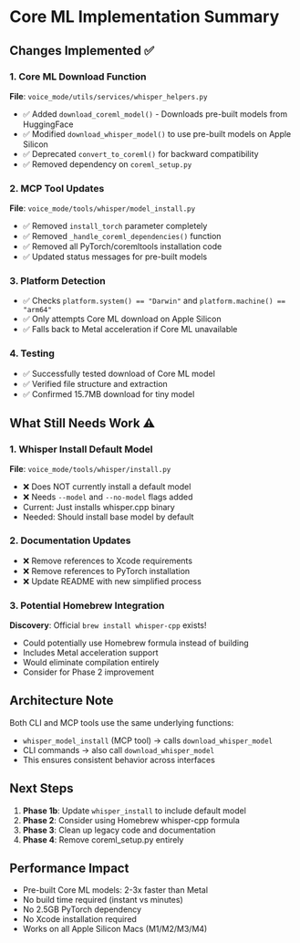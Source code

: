 # Core ML Implementation Summary

## Changes Implemented ✅

### 1. Core ML Download Function
**File**: `voice_mode/utils/services/whisper_helpers.py`
- ✅ Added `download_coreml_model()` - Downloads pre-built models from HuggingFace
- ✅ Modified `download_whisper_model()` to use pre-built models on Apple Silicon
- ✅ Deprecated `convert_to_coreml()` for backward compatibility
- ✅ Removed dependency on `coreml_setup.py`

### 2. MCP Tool Updates
**File**: `voice_mode/tools/whisper/model_install.py`
- ✅ Removed `install_torch` parameter completely
- ✅ Removed `_handle_coreml_dependencies()` function
- ✅ Removed all PyTorch/coremltools installation code
- ✅ Updated status messages for pre-built models

### 3. Platform Detection
- ✅ Checks `platform.system() == "Darwin"` and `platform.machine() == "arm64"`
- ✅ Only attempts Core ML download on Apple Silicon
- ✅ Falls back to Metal acceleration if Core ML unavailable

### 4. Testing
- ✅ Successfully tested download of Core ML model
- ✅ Verified file structure and extraction
- ✅ Confirmed 15.7MB download for tiny model

## What Still Needs Work ⚠️

### 1. Whisper Install Default Model
**File**: `voice_mode/tools/whisper/install.py`
- ❌ Does NOT currently install a default model
- ❌ Needs `--model` and `--no-model` flags added
- Current: Just installs whisper.cpp binary
- Needed: Should install base model by default

### 2. Documentation Updates
- ❌ Remove references to Xcode requirements
- ❌ Remove references to PyTorch installation
- ❌ Update README with new simplified process

### 3. Potential Homebrew Integration
**Discovery**: Official `brew install whisper-cpp` exists!
- Could potentially use Homebrew formula instead of building
- Includes Metal acceleration support
- Would eliminate compilation entirely
- Consider for Phase 2 improvement

## Architecture Note

Both CLI and MCP tools use the same underlying functions:
- `whisper_model_install` (MCP tool) → calls `download_whisper_model`
- CLI commands → also call `download_whisper_model`
- This ensures consistent behavior across interfaces

## Next Steps

1. **Phase 1b**: Update `whisper_install` to include default model
2. **Phase 2**: Consider using Homebrew whisper-cpp formula
3. **Phase 3**: Clean up legacy code and documentation
4. **Phase 4**: Remove coreml_setup.py entirely

## Performance Impact

- Pre-built Core ML models: 2-3x faster than Metal
- No build time required (instant vs minutes)
- No 2.5GB PyTorch dependency
- No Xcode installation required
- Works on all Apple Silicon Macs (M1/M2/M3/M4)